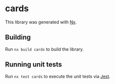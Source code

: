 # cards

This library was generated with [Nx](https://nx.dev).

## Building

Run `nx build cards` to build the library.

## Running unit tests

Run `nx test cards` to execute the unit tests via [Jest](https://jestjs.io).


